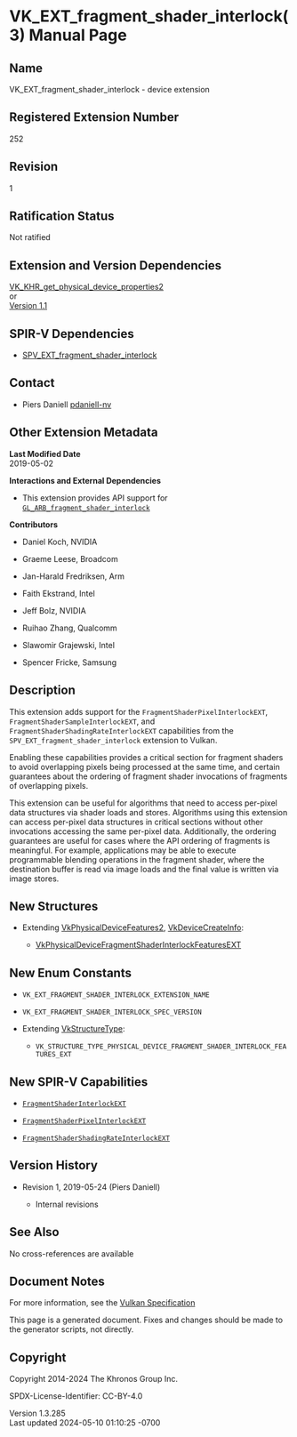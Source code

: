 # VK_EXT_fragment_shader_interlock(3) Manual Page

## Name

VK_EXT_fragment_shader_interlock - device extension



## <a href="#_registered_extension_number" class="anchor"></a>Registered Extension Number

252

## <a href="#_revision" class="anchor"></a>Revision

1

## <a href="#_ratification_status" class="anchor"></a>Ratification Status

Not ratified

## <a href="#_extension_and_version_dependencies" class="anchor"></a>Extension and Version Dependencies

[VK_KHR_get_physical_device_properties2](https://registry.khronos.org/vulkan/specs/1.3-extensions/man/html/VK_KHR_get_physical_device_properties2.html)  
or  
[Version 1.1](#versions-1.1)  

## <a href="#_spir_v_dependencies" class="anchor"></a>SPIR-V Dependencies

- [SPV_EXT_fragment_shader_interlock](https://htmlpreview.github.io/?https://github.com/KhronosGroup/SPIRV-Registry/blob/main/extensions/EXT/SPV_EXT_fragment_shader_interlock.html)

## <a href="#_contact" class="anchor"></a>Contact

- Piers Daniell <a
  href="https://github.com/KhronosGroup/Vulkan-Docs/issues/new?body=%5BVK_EXT_fragment_shader_interlock%5D%20@pdaniell-nv%0A*Here%20describe%20the%20issue%20or%20question%20you%20have%20about%20the%20VK_EXT_fragment_shader_interlock%20extension*"
  target="_blank" rel="nofollow noopener"><em></em>pdaniell-nv</a>

## <a href="#_other_extension_metadata" class="anchor"></a>Other Extension Metadata

**Last Modified Date**  
2019-05-02

**Interactions and External Dependencies**  
- This extension provides API support for
  [`GL_ARB_fragment_shader_interlock`](https://registry.khronos.org/OpenGL/extensions/ARB/ARB_fragment_shader_interlock.txt)

**Contributors**  
- Daniel Koch, NVIDIA

- Graeme Leese, Broadcom

- Jan-Harald Fredriksen, Arm

- Faith Ekstrand, Intel

- Jeff Bolz, NVIDIA

- Ruihao Zhang, Qualcomm

- Slawomir Grajewski, Intel

- Spencer Fricke, Samsung

## <a href="#_description" class="anchor"></a>Description

This extension adds support for the `FragmentShaderPixelInterlockEXT`,
`FragmentShaderSampleInterlockEXT`, and
`FragmentShaderShadingRateInterlockEXT` capabilities from the
`SPV_EXT_fragment_shader_interlock` extension to Vulkan.

Enabling these capabilities provides a critical section for fragment
shaders to avoid overlapping pixels being processed at the same time,
and certain guarantees about the ordering of fragment shader invocations
of fragments of overlapping pixels.

This extension can be useful for algorithms that need to access
per-pixel data structures via shader loads and stores. Algorithms using
this extension can access per-pixel data structures in critical sections
without other invocations accessing the same per-pixel data.
Additionally, the ordering guarantees are useful for cases where the API
ordering of fragments is meaningful. For example, applications may be
able to execute programmable blending operations in the fragment shader,
where the destination buffer is read via image loads and the final value
is written via image stores.

## <a href="#_new_structures" class="anchor"></a>New Structures

- Extending [VkPhysicalDeviceFeatures2](https://registry.khronos.org/vulkan/specs/1.3-extensions/man/html/VkPhysicalDeviceFeatures2.html),
  [VkDeviceCreateInfo](https://registry.khronos.org/vulkan/specs/1.3-extensions/man/html/VkDeviceCreateInfo.html):

  - [VkPhysicalDeviceFragmentShaderInterlockFeaturesEXT](https://registry.khronos.org/vulkan/specs/1.3-extensions/man/html/VkPhysicalDeviceFragmentShaderInterlockFeaturesEXT.html)

## <a href="#_new_enum_constants" class="anchor"></a>New Enum Constants

- `VK_EXT_FRAGMENT_SHADER_INTERLOCK_EXTENSION_NAME`

- `VK_EXT_FRAGMENT_SHADER_INTERLOCK_SPEC_VERSION`

- Extending [VkStructureType](https://registry.khronos.org/vulkan/specs/1.3-extensions/man/html/VkStructureType.html):

  - `VK_STRUCTURE_TYPE_PHYSICAL_DEVICE_FRAGMENT_SHADER_INTERLOCK_FEATURES_EXT`

## <a href="#_new_spir_v_capabilities" class="anchor"></a>New SPIR-V Capabilities

- <a
  href="https://registry.khronos.org/vulkan/specs/1.3-extensions/html/vkspec.html#spirvenv-capabilities-table-FragmentShaderSampleInterlockEXT"
  target="_blank"
  rel="noopener"><code>FragmentShaderInterlockEXT</code></a>

- <a
  href="https://registry.khronos.org/vulkan/specs/1.3-extensions/html/vkspec.html#spirvenv-capabilities-table-FragmentShaderPixelInterlockEXT"
  target="_blank"
  rel="noopener"><code>FragmentShaderPixelInterlockEXT</code></a>

- <a
  href="https://registry.khronos.org/vulkan/specs/1.3-extensions/html/vkspec.html#spirvenv-capabilities-table-FragmentShaderShadingRateInterlockEXT"
  target="_blank"
  rel="noopener"><code>FragmentShaderShadingRateInterlockEXT</code></a>

## <a href="#_version_history" class="anchor"></a>Version History

- Revision 1, 2019-05-24 (Piers Daniell)

  - Internal revisions

## <a href="#_see_also" class="anchor"></a>See Also

No cross-references are available

## <a href="#_document_notes" class="anchor"></a>Document Notes

For more information, see the <a
href="https://registry.khronos.org/vulkan/specs/1.3-extensions/html/vkspec.html#VK_EXT_fragment_shader_interlock"
target="_blank" rel="noopener">Vulkan Specification</a>

This page is a generated document. Fixes and changes should be made to
the generator scripts, not directly.

## <a href="#_copyright" class="anchor"></a>Copyright

Copyright 2014-2024 The Khronos Group Inc.

SPDX-License-Identifier: CC-BY-4.0

Version 1.3.285  
Last updated 2024-05-10 01:10:25 -0700
